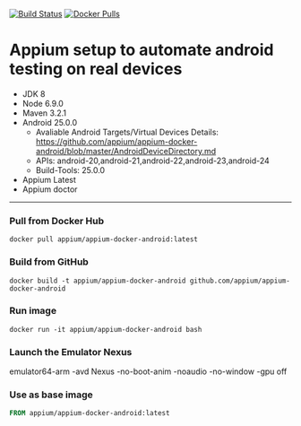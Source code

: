 [![Build Status](https://travis-ci.org/appium/appium-docker-android.svg?branch=master)](https://travis-ci.org/appium/appium-docker-android)
[![Docker Pulls](https://img.shields.io/docker/pulls/appium/appium-docker-android.svg?style=flat-square)](https://hub.docker.com/r/appium/appium-docker-android/)

# Appium setup to automate android testing on real devices

- JDK 8
- Node 6.9.0
- Maven 3.2.1
- Android 25.0.0
    + Avaliable Android Targets/Virtual Devices Details: https://github.com/appium/appium-docker-android/blob/master/AndroidDeviceDirectory.md
    + APIs: android-20,android-21,android-22,android-23,android-24
    + Build-Tools: 25.0.0
- Appium Latest
- Appium doctor

----
### Pull from Docker Hub
```
docker pull appium/appium-docker-android:latest
```

### Build from GitHub
```
docker build -t appium/appium-docker-android github.com/appium/appium-docker-android
```

### Run image
```
docker run -it appium/appium-docker-android bash
```

### Launch the Emulator Nexus

emulator64-arm -avd Nexus -no-boot-anim -noaudio -no-window -gpu off

### Use as base image
```Dockerfile
FROM appium/appium-docker-android:latest
```
